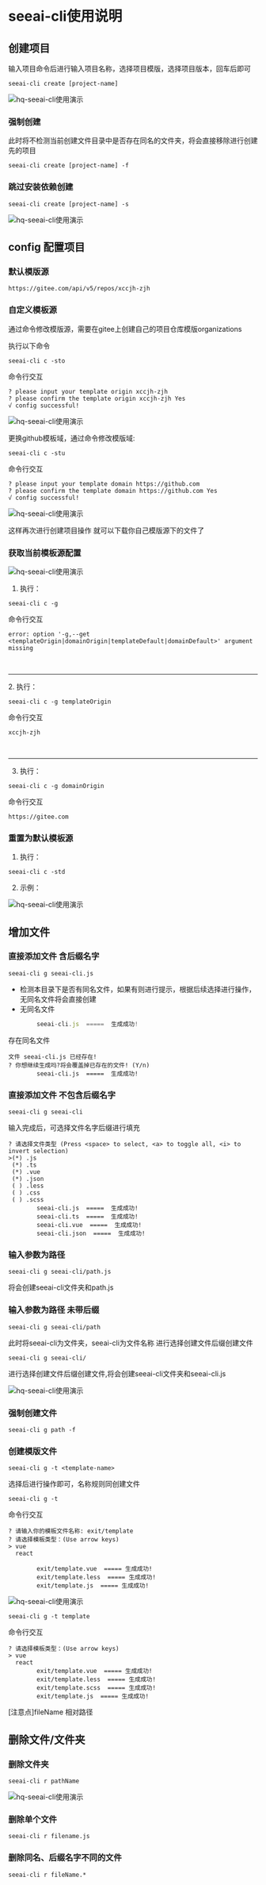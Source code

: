 # seeai-cli使用说明

## 创建项目

输入项目命令后进行输入项目名称，选择项目模版，选择项目版本，回车后即可
```
seeai-cli create [project-name]
```
![hq-seeai-cli使用演示](https://xccjhzjh.oss-cn-hongkong.aliyuncs.com/xccjh-images/create-all.gif)

### 强制创建
此时将不检测当前创建文件目录中是否存在同名的文件夹，将会直接移除进行创建先的项目
```
seeai-cli create [project-name] -f
```

### 跳过安装依赖创建
```
seeai-cli create [project-name] -s
```
![hq-seeai-cli使用演示](https://xccjhzjh.oss-cn-hongkong.aliyuncs.com/xccjh-images/create.gif)

## config 配置项目

### 默认模版源
```
https://gitee.com/api/v5/repos/xccjh-zjh
```
### 自定义模板源

通过命令修改模版源，需要在gitee上创建自己的项目仓库模版organizations

执行以下命令 
```
seeai-cli c -sto
```
命令行交互
```
? please input your template origin xccjh-zjh
? please confirm the template origin xccjh-zjh Yes
√ config successful!
```
![hq-seeai-cli使用演示](https://xccjhzjh.oss-cn-hongkong.aliyuncs.com/xccjh-images/sto.gif)

更换github模板域，通过命令修改模版域:

```
seeai-cli c -stu
```
命令行交互
```
? please input your template domain https://github.com
? please confirm the template domain https://github.com Yes
√ config successful!
```
![hq-seeai-cli使用演示](https://xccjhzjh.oss-cn-hongkong.aliyuncs.com/xccjh-images/stu.gif)

这样再次进行创建项目操作 就可以下载你自己模版源下的文件了

### 获取当前模板源配置
![hq-seeai-cli使用演示](https://xccjhzjh.oss-cn-hongkong.aliyuncs.com/xccjh-images/stg.gif)

1. 执行：
```
seeai-cli c -g 
```
命令行交互
```shell script
error: option '-g,--get <templateOrigin|domainOrigin|templateDefault|domainDefault>' argument missing
```
<br/>
<hr/>
2. 执行：

```shell script
seeai-cli c -g templateOrigin
```
命令行交互
```shell script
xccjh-zjh
```
<br/>
<hr/>

3. 执行：

```shell script
seeai-cli c -g domainOrigin
```
命令行交互
```shell script
https://gitee.com
```

### 重置为默认模板源
1. 执行：
```
seeai-cli c -std
```
2. 示例：

![hq-seeai-cli使用演示](https://xccjhzjh.oss-cn-hongkong.aliyuncs.com/xccjh-images/std.gif)

## 增加文件

### 直接添加文件 含后缀名字
```
seeai-cli g seeai-cli.js 
```
* 检测本目录下是否有同名文件，如果有则进行提示，根据后续选择进行操作，无同名文件将会直接创建
* 无同名文件
```jsx static
        seeai-cli.js  =====  生成成功!
```
存在同名文件
```
文件 seeai-cli.js 已经存在!
? 你想继续生成吗?将会覆盖掉已存在的文件! (Y/n)
        seeai-cli.js  =====  生成成功!
```
### 直接添加文件 不包含后缀名字

```
seeai-cli g seeai-cli 
```
输入完成后，可选择文件名字后缀进行填充
```
? 请选择文件类型 (Press <space> to select, <a> to toggle all, <i> to invert selection)
>(*) .js
 (*) .ts
 (*) .vue
 (*) .json
 ( ) .less
 ( ) .css
 ( ) .scss
        seeai-cli.js  =====  生成成功!
        seeai-cli.ts  =====  生成成功!
        seeai-cli.vue  =====  生成成功!
        seeai-cli.json  =====  生成成功!
```
### 输入参数为路径
```
seeai-cli g seeai-cli/path.js
```
将会创建seeai-cli文件夹和path.js


### 输入参数为路径 未带后缀
```
seeai-cli g seeai-cli/path
```
此时将seeai-cli为文件夹，seeai-cli为文件名称 进行选择创建文件后缀创建文件
```
seeai-cli g seeai-cli/
```
进行选择创建文件后缀创建文件,将会创建seeai-cli文件夹和seeai-cli.js

![hq-seeai-cli使用演示](https://xccjhzjh.oss-cn-hongkong.aliyuncs.com/xccjh-images/file.gif)

### 强制创建文件

```
seeai-cli g path -f
``` 

###  创建模版文件

```
seeai-cli g -t <template-name>
```
选择后进行操作即可，名称规则同创建文件
```
seeai-cli g -t
```
命令行交互
```shell script
? 请输入你的模板文件名称: exit/template
? 请选择模板类型：(Use arrow keys)
> vue
  react

        exit/template.vue  ===== 生成成功!
        exit/template.less  ===== 生成成功!
        exit/template.js  ===== 生成成功!
```

![hq-seeai-cli使用演示](https://xccjhzjh.oss-cn-hongkong.aliyuncs.com/xccjh-images/template.gif)

```shell script
seeai-cli g -t template
```
命令行交互
```shell script
? 请选择模板类型：(Use arrow keys)
> vue
  react
        exit/template.vue  ===== 生成成功!
        exit/template.less  ===== 生成成功!
        exit/template.scss  ===== 生成成功!
        exit/template.js  ===== 生成成功!
```

[注意点]fileName 相对路径

## 删除文件/文件夹

### 删除文件夹
```
seeai-cli r pathName
```
![hq-seeai-cli使用演示](https://xccjhzjh.oss-cn-hongkong.aliyuncs.com/xccjh-images/del.gif)

### 删除单个文件
```
seeai-cli r filename.js
```
### 删除同名、后缀名字不同的文件
```
seeai-cli r fileName.*
```



